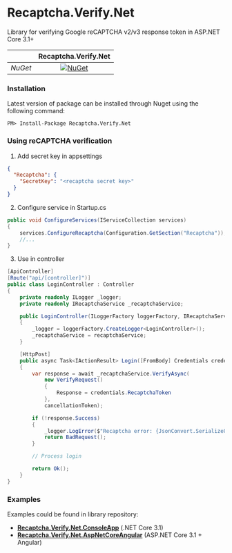 # Recaptcha.Verify.Net
Library for verifying Google reCAPTCHA v2/v3 response token in ASP.NET Core 3.1+

||Recaptcha.Verify.Net|
| :------------: | :------------: |
|*NuGet*|[![NuGet](https://img.shields.io/nuget/v/Recaptcha.Verify.Net.svg)](https://www.nuget.org/packages/Recaptcha.Verify.Net)|

### Installation
Latest version of package can be installed through Nuget using the following command:
```
PM> Install-Package Recaptcha.Verify.Net
```

### Using reCAPTCHA verification
1. Add secret key in appsettings
```json
{
  "Recaptcha": {
    "SecretKey": "<recaptcha secret key>"
  }
}
```
2. Configure service in Startup.cs
```csharp
public void ConfigureServices(IServiceCollection services)
{
    services.ConfigureRecaptcha(Configuration.GetSection("Recaptcha"));
    //...
}
```
3. Use in controller
```csharp
[ApiController]
[Route("api/[controller]")]
public class LoginController : Controller
{
    private readonly ILogger _logger;
    private readonly IRecaptchaService _recaptchaService;

    public LoginController(ILoggerFactory loggerFactory, IRecaptchaService recaptchaService)
    {
        _logger = loggerFactory.CreateLogger<LoginController>();
        _recaptchaService = recaptchaService;
    }

    [HttpPost]
    public async Task<IActionResult> Login([FromBody] Credentials credentials, CancellationToken cancellationToken)
    {
        var response = await _recaptchaService.VerifyAsync(
            new VerifyRequest()
            {
                Response = credentials.RecaptchaToken
            },
            cancellationToken);

        if (!response.Success)
        {
            _logger.LogError($"Recaptcha error: {JsonConvert.SerializeObject(response.ErrorCodes)}");
            return BadRequest();
        }

        // Process login

        return Ok();
    }
}
```
### Examples
Examples could be found in library repository:
- [**Recaptcha.Verify.Net.ConsoleApp**](https://github.com/vese/Recaptcha.Verify.Net/blob/master/Recaptcha.Verify.Net.ConsoleApp/Program.cs "Link") (.NET Core 3.1)
- [**Recaptcha.Verify.Net.AspNetCoreAngular**](https://github.com/vese/Recaptcha.Verify.Net/blob/master/Recaptcha.Verify.Net.AspNetCoreAngular/Controllers/LoginController.cs "Link") (ASP.NET Core 3.1 + Angular)

